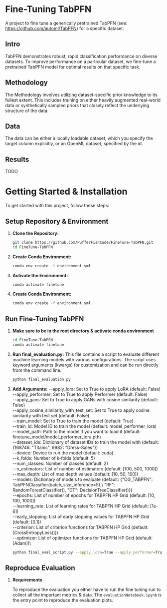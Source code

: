 # Fine-Tuning TabPFN 
A project to fine tune a generically pretrained TabPFN (see: https://github.com/automl/TabPFN) for a specific dataset. 
## Intro
TabPFN demonstrates robust, rapid classification performance on diverse datasets. To improve performance on a particular dataset, we fine-tune a pretrained TabPFN model for optimal results on that specific task.
## Methodology 
The Methodology involves utilizing dataset-specific prior knowledge to its fullest extent. This includes training on either heavily augmented real-world data or synthetically sampled priors that closely reflect the underlying structure of the data.
## Data
The data can be either a locally loadable dataset, which you specify the target column explicitly, or an OpenML dataset, specified by the id. 
## Results 
TODO 
# Getting Started & Installation  
To get started with this project, follow these steps:

## Setup Repository & Environment
1. **Clone the Repository:**
   ```bash
   git clone https://github.com/PufferFishCode/FineTune-TabPFN.git
   cd FineTune-TabPFN
2. **Create Conda Environment:**
    ```bash
   conda env create -f environment.yml
3. **Activate the Environment:**
    ```bash
   conda activate finetune
4. **Create Conda Environment:**
    ```bash
   conda env create -f environment.yml
## Run Fine-Tuning TabPFN

1. **Make sure to be in the root directory & activate conda environment**
    ```bash
   cd FineTune-TabPFN
   conda activate finetune 
2. **Run final_evaluation.py:**
   This file contains a script to evaluate different machine learning models with various configurations. The script uses keyword arguments (kwargs) for customization and can be run directly from the command line.
    ```bash
   python final_evaluation.py

3. **Add Arguments:**
   --apply_lora: Set to True to apply LoRA (default: False)\
   --apply_performer: Set to True to apply Performer (default: False)\
   --apply_gans: Set to True to apply GANs with cosine similarity (default: False)\
   --apply_cosine_similarity_with_test_set: Set to True to apply cosine similarity with test set (default: False)\
   --train_model: Set to True to train the model (default: True)\
   --train_id: Model ID to train the model (default: model_performer_lora)\
   --model_path: Path to the model if you want to load it (default: finetune_model/model_performer_lora.pth)\
   --dataset_ids: Dictionary of dataset IDs to train the model with (default: {168746: "Titanic", 9982: "Dress-Sales"})\
   --device: Device to run the model (default: cuda)\
   --k_folds: Number of k-folds (default: 5)\
   --num_classes: Number of classes (default: 2)\
   --n_estimators: List of number of estimators (default: [100, 500, 1000])\
   --max_depth: List of max depth values (default: [10, 50, 100])\
   --models: Dictionary of models to evaluate (default: {"OG_TABPFN": TabPFNClassifier(batch_size_inference=5),\ "RF": RandomForestClassifier(), "DT": DecisionTreeClassifier()})\
   --epochs: List of number of epochs for TABPFN HP Grid (default: [10, 100, 1000])\
   --learning_rate: List of learning rates for TABPFN HP Grid (default: [1e-6])\
   --early_stopping: List of early stopping values for TABPFN HP Grid (default: [0.1])\
   --criterion: List of criterion functions for TABPFN HP Grid (default: [CrossEntropyLoss()])\
   --optimizer: List of optimizer functions for TABPFN HP Grid (default: [Adam])\

    ```bash
   python final_eval_script.py --apply_lora=True --apply_performer=True --device=cpu --train_id=my_custom_model

## Reproduce Evaluation 

1. **Requirements**

    To reproduce the evaluation you either have to run the fine tuning run to collect all the important metrics & data. The ``evaluationNotebook.ipynb`` is the entry point to reproduce the evaluation plots. 

 
